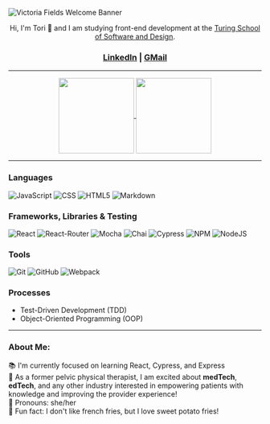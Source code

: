 ![Victoria Fields Welcome Banner](https://user-images.githubusercontent.com/103962335/195483701-80b09ea8-a1e0-4341-9191-5ef504e12c22.jpg)

<p align="center">
Hi, I'm Tori 🤝 and I am studying front-end development at the <a href="https://turing.edu/">Turing School of Software and Design</a>.
</p>

<h3 align="center"><a href="https://www.linkedin.com/in/victoria-ashley-fields/">LinkedIn</a> | <a href="mailto:victoriaashleyfields@gmail.com">GMail</a></h3>

<hr />

<div align="center">
  <a href="https://github.com/vfields/github-readme-stats">
    <img align="center" height="150em" src="https://github-readme-stats.vercel.app/api?username=vfields&show_icons=true&theme=outrun" />
  </a>
  <a href="https://github.com/vfields/github-readme-stats">
    <img align="center" height="150em" src="https://github-readme-stats.vercel.app/api/top-langs/?username=vfields&layout=compact&theme=outrun" />
  </a>
</div>

<hr />

### Languages
![JavaScript][JavaScript-shield]
![CSS][CSS-shield]
![HTML5][HTML-shield]
![Markdown][Markdown-shield]

### Frameworks, Libraries & Testing
![React][React-shield]
![React-Router][Router-shield]
![Mocha][Mocha-shield]
![Chai][Chai-shield]
![Cypress][Cypress-shield]
![NPM][NPM-shield]
![NodeJS][NodeJs-shield]

### Tools
![Git][Git-shield]
![GitHub][GitHub-shield]
![Webpack][Webpack-shield]

### Processes
- Test-Driven Development (TDD)
- Object-Oriented Programming (OOP)

<hr />

### About Me:
 📚 I'm currently focused on learning React, Cypress, and Express<br />
 🎉 As a former pelvic physical therapist, I am excited about <b>medTech</b>, <b>edTech</b>, and any other industry interested in empowering patients with knowledge and improving the provider experience!<br />
 🌻 Pronouns: she/her<br />
 🥔 Fun fact: I don't like french fries, but I love sweet potato fries!<br />

<!-- LINKS ***************************************************************************************** -->
[JavaScript-shield]: https://img.shields.io/badge/JavaScript-F7DF1E?style=for-the-badge&logo=javascript&logoColor=black
[CSS-shield]: https://img.shields.io/badge/CSS3-1572B6?style=for-the-badge&logo=css3&logoColor=white
[HTML-shield]: https://img.shields.io/badge/HTML5-E34F26?style=for-the-badge&logo=html5&logoColor=white
[Markdown-shield]: https://img.shields.io/badge/Markdown-000000?style=for-the-badge&logo=markdown&logoColor=white

[React-shield]: https://img.shields.io/badge/React-20232A?style=for-the-badge&logo=react&logoColor=61DAFB
[Router-shield]: https://img.shields.io/badge/React_Router-CA4245?style=for-the-badge&logo=react-router&logoColor=white
[Mocha-shield]: https://img.shields.io/badge/Mocha-8D6748?style=for-the-badge&logo=Mocha&logoColor=white
[Chai-shield]: https://img.shields.io/badge/Chai-A30701?style=for-the-badge&logo=chai&logoColor=white
[Cypress-shield]: https://img.shields.io/badge/-cypress-%23E5E5E5?style=for-the-badge&logo=cypress&logoColor=058a5e
[NPM-shield]: https://img.shields.io/badge/npm-CB3837?style=for-the-badge&logo=npm&logoColor=white
[NodeJS-shield]: https://img.shields.io/badge/Node.js-339933?style=for-the-badge&logo=nodedotjs&logoColor=white

[Git-shield]: https://img.shields.io/badge/git-F05032.svg?style=for-the-badge&logo=git&logoColor=white
[GitHub-shield]: https://img.shields.io/badge/github-181717.svg?style=for-the-badge&logo=github&logoColor=white
[Webpack-shield]: https://img.shields.io/badge/webpack-%238DD6F9.svg?style=for-the-badge&logo=webpack&logoColor=black
